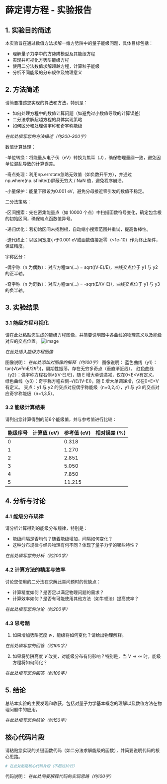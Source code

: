 # 薛定谔方程 - 实验报告

## 1. 实验目的简述

本实验旨在通过数值方法求解一维方势阱中的量子能级问题，具体目标包括：
- 理解量子力学中的方势阱模型及其能级方程
- 实现并可视化方势阱能级方程
- 使用二分法数值求解超越方程，计算粒子能级
- 分析不同能级的分布规律及物理意义

## 2. 方法简述

请简要描述您实现的算法和方法，特别是：
- 如何处理方程中的数值计算问题（如避免过小数值导致的计算误差）
- 二分法求解超越方程的具体实现策略
- 如何区分和处理偶宇称和奇宇称能级

_在此处填写您的方法描述（约200-300字）_

数值计算处理：

-单位转换：将能量从电子伏（eV）转换为焦耳（J），确保物理量纲一致，避免因单位混乱导致的计算误差。

-奇点处理：利用np.errstate忽略无效值（如负数开平方），并通过np.where(np.isfinite())屏蔽无穷大 / NaN 值，避免程序崩溃。

-小量保护：能量下限设为0.001 eV，避免分母接近零引发的数值不稳定。

二分法策略：

-区间搜索：先在密集能量点（如 10000 个点）中扫描函数符号变化，确定包含根的初始区间，确保端点函数值异号。

-递归优化：若初始区间未找到根，自动缩小搜索范围并重试，提高鲁棒性。

-迭代终止：以区间宽度小于0.001 eV或函数值接近零（<1e-10）作为终止条件，保证精度。

宇称区分：

-偶宇称（n 为偶数）：对应方程tan(...) = sqrt((V-E)/E)，曲线交点位于 y1 与 y2 的正半轴。

-奇宇称（n 为奇数）：对应方程tan(...) = -sqrt(E/(V-E))，曲线交点位于 y1 与 y3 的负半轴。



## 3. 实验结果

### 3.1 能级方程可视化

请在此处粘贴您生成的能级方程图像，并简要说明图中各曲线的物理意义以及能级对应的交点位置。
![image](https://github.com/user-attachments/assets/c2559519-cd13-42d0-82b5-f0098b0bb4f0)

_在此处插入能级方程图像_

图像说明：
_在此处添加对图像的解释（约100字）_
图像说明：
蓝色曲线（y1）：tan(√(w²mE/2ℏ²))，周期性振荡，存在无穷多奇点（垂直渐近线）。
红色曲线（y2）：偶宇称方程右侧√((V-E)/E)，随 E 增大单调递减，仅在0<E<V有定义。
绿色曲线（y3）：奇宇称方程右侧-√(E/(V-E))，随 E 增大单调递增，仅在0<E<V有定义。
交点：y1 与 y2 的交点对应偶宇称能级（n=0,2,4），y1 与 y3 的交点对应奇宇称能级（n=1,3,5）。

### 3.2 能级计算结果

请列出您计算得到的前6个能级值，并与参考值进行比较：

| 能级序号 | 计算值 (eV) | 参考值 (eV) | 相对误差 (%) |
|---------|------------|------------|-------------|
| 0       |            | 0.318      |             |
| 1       |            | 1.270      |             |
| 2       |            | 2.851      |             |
| 3       |            | 5.050      |             |
| 4       |            | 7.850      |             |
| 5       |            | 11.215     |             |

## 4. 分析与讨论

### 4.1 能级分布规律

请分析计算得到的能级分布规律，特别是：
- 能级间隔是否均匀？随着能级增加，间隔如何变化？
- 这种分布规律与经典物理有何不同？体现了量子力学的哪些特性？

_在此处填写您的分析（约200字）_

### 4.2 计算方法的精度与效率

讨论您使用的二分法在求解此类问题时的优缺点：
- 计算精度如何？是否足以满足物理问题的需求？
- 计算效率如何？是否有可能使用其他方法（如牛顿法）提高效率？

_在此处填写您的讨论（约200字）_

### 4.3 思考题

1. 如果增加势阱宽度 $w$，能级将如何变化？请给出物理解释。

_在此处填写您的回答（约100字）_

2. 如果将势阱高度 $V$ 改变，对能级分布有何影响？特别是，当 $V \to \infty$ 时，能级方程将如何简化？

_在此处填写您的回答（约100字）_

## 5. 结论

总结本实验的主要发现和收获，包括对量子力学基本概念的理解以及数值方法在物理问题中的应用。

_在此处填写您的结论（约150字）_

## 核心代码片段

请粘贴您实现的关键函数代码（如二分法求解能级的函数），并简要说明代码的核心思路。

```python
# 在此处粘贴核心代码片段（不超过30行）
```

代码说明：
_在此处简要解释代码的实现思路（约100字）_
